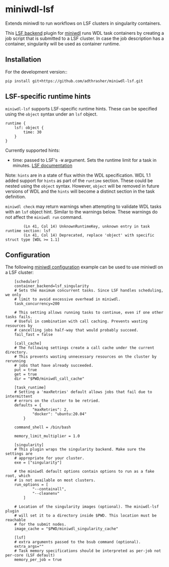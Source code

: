 miniwdl-lsf
=============
Extends miniwdl to run workflows on LSF clusters in singularity containers.

This [LSF backend](https://miniwdl.readthedocs.io/en/latest/runner_backends.html) plugin for
[miniwdl](https://github.com/chanzuckerberg/miniwdl) runs WDL task containers
by creating a job script that is submitted to a LSF cluster. In case the job
description has a container, singularity will be used as container runtime.

Installation
------------
For the development version::

    pip install git+https://github.com/adthrasher/miniwdl-lsf.git

LSF-specific runtime hints
--------------
`miniwdl-lsf` supports LSF-specific runtime hints. These can be specified using the `object` syntax under an `lsf` object.

```
runtime {
    lsf: object {
        time: 30
    }
}
```

Currently supported hints:
- time: passed to LSF's `-W` argument. Sets the runtime limit for a task in minutes. [LSF documentation](https://www.ibm.com/docs/en/spectrum-lsf/10.1.0?topic=o-w-1)

Note: `hints` are in a state of flux within the WDL specification. WDL 1.1 added support for `hints` as part of the `runtime` section. These could be nested using the `object` syntax. However, `object` will be removed in future versions of WDL and the `hints` will become a distinct section in the task definition.

`miniwdl check` may return warnings when attempting to validate WDL tasks with an `lsf` object hint. Similar to the warnings below. These warnings do not affect the `miniwdl run` command.

```
        (Ln 41, Col 14) UnknownRuntimeKey, unknown entry in task runtime section: lsf
        (Ln 41, Col 14) Deprecated, replace 'object' with specific struct type [WDL >= 1.1]
```

Configuration
--------------
The following [miniwdl configuration](https://miniwdl.readthedocs.io/en/latest/runner_reference.html#configuration)
example can be used to use miniwdl on a LSF cluster:

```
    [scheduler]
    container_backend=lsf_singularity
    # Sets the maximum concurrent tasks. Since LSF handles scheduling, we only
    # limit to avoid excessive overhead in miniwdl.
    task_concurrency=200
    
    # This setting allows running tasks to continue, even if one other tasks fails. 
    # Useful in combination with call caching. Prevents wasting resources by
    # cancelling jobs half-way that would probably succeed.
    fail_fast = false

    [call_cache]
    # The following settings create a call cache under the current directory.
    # This prevents wasting unnecessary resources on the cluster by rerunning 
    # jobs that have already succeeded.
    put = true 
    get = true 
    dir = "$PWD/miniwdl_call_cache"

    [task_runtime]
    # Setting a 'maxRetries' default allows jobs that fail due to intermittent
    # errors on the cluster to be retried.
    defaults = {
            "maxRetries": 2,
            "docker": "ubuntu:20.04"
        }

    command_shell = /bin/bash

    memory_limit_multiplier = 1.0
 
    [singularity]
    # This plugin wraps the singularity backend. Make sure the settings are
    # appropriate for your cluster.
    exe = ["singularity"]

    # the miniwdl default options contain options to run as a fake root, which
    # is not available on most clusters.
    run_options = [
            "--containall",
            "--cleanenv"
        ]

    # Location of the singularity images (optional). The miniwdl-lsf plugin
    # will set it to a directory inside $PWD. This location must be reachable
    # for the submit nodes.
    image_cache = "$PWD/miniwdl_singularity_cache"

    [lsf]
    # extra arguments passed to the bsub command (optional).
    extra_args=""
    # Task memory specifications should be interpreted as per-job not per-core (LSF default)
    memory_per_job = true
```
